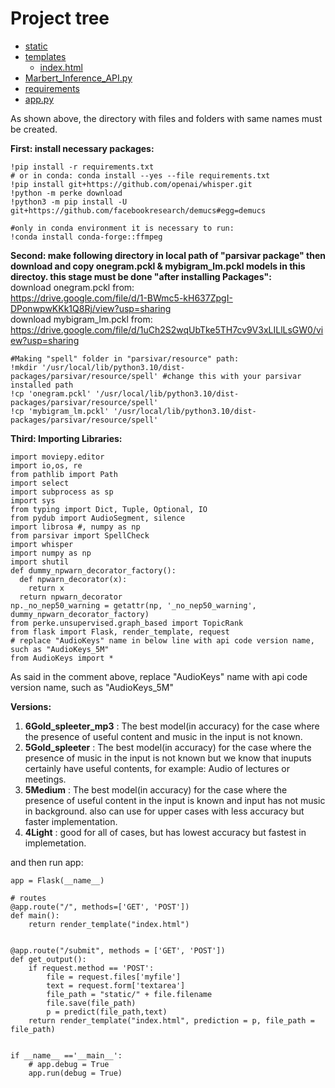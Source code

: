 
# Project tree

 * [static](./static)
 * [templates](./templates)
   * [index.html](./templates/index.html)
 * [Marbert_Inference_API.py](./Marbert_Inference_API.py)
 * [requirements](./requirements.txt)
 * [app.py](./app.py)

As shown above, the directory with files and folders with same names must be created.

**First: install necessary packages:**
```
!pip install -r requirements.txt
# or in conda: conda install --yes --file requirements.txt
!pip install git+https://github.com/openai/whisper.git
!python -m perke download
!python3 -m pip install -U git+https://github.com/facebookresearch/demucs#egg=demucs

#only in conda environment it is necessary to run:
!conda install conda-forge::ffmpeg
```

**Second: make following directory in local path of "parsivar package" then download and copy onegram.pckl & mybigram_lm.pckl models in this directoy. this stage must be done "after installing Packages":** <br>
download onegram.pckl from:<br>
https://drive.google.com/file/d/1-BWmc5-kH637ZpgI-DPonwpwKKk1Q8Rj/view?usp=sharing<br>
download mybigram_lm.pckl from:<br>
https://drive.google.com/file/d/1uCh2S2wqUbTke5TH7cv9V3xLILlLsGW0/view?usp=sharing<br>

```
#Making "spell" folder in "parsivar/resource" path:
!mkdir '/usr/local/lib/python3.10/dist-packages/parsivar/resource/spell' #change this with your parsivar installed path
!cp 'onegram.pckl' '/usr/local/lib/python3.10/dist-packages/parsivar/resource/spell'
!cp 'mybigram_lm.pckl' '/usr/local/lib/python3.10/dist-packages/parsivar/resource/spell'
```
**Third: Importing Libraries:**
```
import moviepy.editor
import io,os, re
from pathlib import Path
import select
import subprocess as sp
import sys
from typing import Dict, Tuple, Optional, IO
from pydub import AudioSegment, silence
import librosa #, numpy as np
from parsivar import SpellCheck
import whisper
import numpy as np
import shutil
def dummy_npwarn_decorator_factory():
  def npwarn_decorator(x):
    return x
  return npwarn_decorator
np._no_nep50_warning = getattr(np, '_no_nep50_warning', dummy_npwarn_decorator_factory)
from perke.unsupervised.graph_based import TopicRank
from flask import Flask, render_template, request
# replace "AudioKeys" name in below line with api code version name, such as "AudioKeys_5M"
from AudioKeys import *
```
As said in the comment above, replace "AudioKeys" name with api code version name, such as "AudioKeys_5M"

**Versions:**
1. **6Gold_spleeter_mp3** : The best model(in accuracy) for the case where the presence of useful content and music in the input is not known.
2. **5Gold_spleeter** : The best model(in accuracy) for the case where the presence of music in the input is not known but we know that inuputs certainly have useful contents, for example: Audio of lectures or meetings.
3. **5Medium** : The best model(in accuracy) for the case where the presence of useful content in the input is known and input has not music in background. also can use for upper cases with less accuracy but faster implementation.
4. **4Light** : good for all of cases, but has lowest accuracy but fastest in implemetation.


and then run app:
```
app = Flask(__name__)

# routes
@app.route("/", methods=['GET', 'POST'])
def main():
	return render_template("index.html")


@app.route("/submit", methods = ['GET', 'POST'])
def get_output():
	if request.method == 'POST':
		file = request.files['myfile']
		text = request.form['textarea']
		file_path = "static/" + file.filename	
		file.save(file_path)
		p = predict(file_path,text)
	return render_template("index.html", prediction = p, file_path = file_path)


if __name__ =='__main__':
	# app.debug = True
	app.run(debug = True)

```
